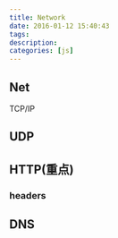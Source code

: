 ```yaml
---
title: Network
date: 2016-01-12 15:40:43
tags:
description:
categories: [js]
---
```



## Net
TCP/IP


## UDP

## HTTP(重点)

### headers


## DNS